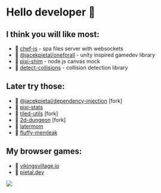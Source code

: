 # Hello developer 👋

## I think you will like most:
- 🚀 [chef-js](https://github.com/chef-js/) - spa files server with websockets
- 🚀 [@jacekpietal/oneforall](https://github.com/Prozi/oneforall) - unity inspired gamedev library
- 🚀 [pixi-shim](https://github.com/Prozi/pixi-shim) - node.js canvas mock
- 🚀 [detect-collisions](https://github.com/Prozi/detect-collisions) - collision detection library

## Later try those:
- 🚀 [@jacekpietal/dependency-injection](https://github.com/Prozi/dependency-injection) [fork]
- 🚀 [pixi-stats](https://github.com/Prozi/pixi-stats)
- 🚀 [tiled-utils](https://github.com/Prozi/tiled-utils) [fork]
- 🚀 [2d-dungeon](https://github.com/Prozi/dungeon-generator) [fork]
- 🚀 [latermom](https://github.com/Prozi/latermom)
- 🚀 [fluffy-memleak](https://github.com/Prozi/fluffy)

## My browser games:
- 🚀 [vikingsvillage.io](https://www.vikingsvillage.io/game/)
- 🚀 [pietal.dev](https://pietal.dev)

![](https://pietal.dev/assets/img/screenshot/screenshot-06.jpg?v=2)
